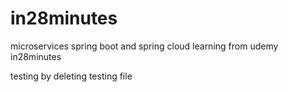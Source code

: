 # in28minutes
microservices spring boot and spring cloud learning from udemy in28minutes 


testing by deleting testing file
